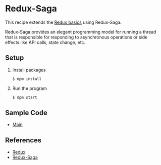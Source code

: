 # Redux-Saga

This recipe extends the [Redux basics](../basics) using Redux-Saga. 

Redux-Saga provides an elegant programming model for running a thread that is responsible for responding to asynchronous operations or side effects like API calls, state change, etc.  

## Setup

1. Install packages

   ```bash
   $ npm install
   ```
   
1. Run the program

   ```bash
   $ npm start
   ```

## Sample Code

* [Main](index.js)

## References

* [Redux](https://redux.js.org/)
* [Redux-Saga](https://redux-saga.js.org/)
